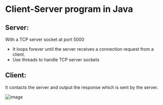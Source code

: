 # Client-Server program in Java
## Server: 
With a TCP server socket at port 5000
- It loops forever until the server receives a connection request from a client.
- Use threads to handle TCP server sockets

## Client: 
It contacts the server and output the response which is sent by the server.

![image](https://user-images.githubusercontent.com/76859781/135778168-6d1454b0-e22b-4b2e-ab89-5f85480d4051.png)
